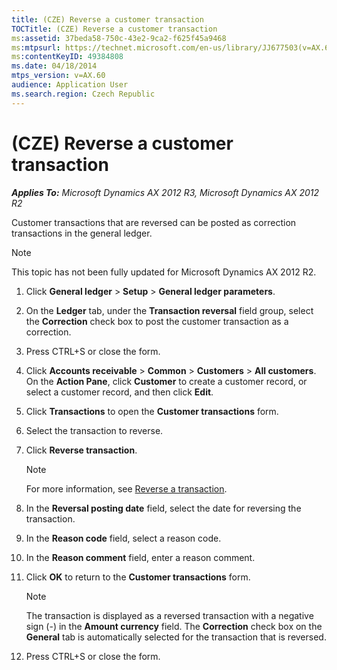 ```yaml
---
title: (CZE) Reverse a customer transaction
TOCTitle: (CZE) Reverse a customer transaction
ms:assetid: 37beda58-750c-43e2-9ca2-f625f45a9468
ms:mtpsurl: https://technet.microsoft.com/en-us/library/JJ677503(v=AX.60)
ms:contentKeyID: 49384808
ms.date: 04/18/2014
mtps_version: v=AX.60
audience: Application User
ms.search.region: Czech Republic
---
```


# (CZE) Reverse a customer transaction 


_**Applies To:** Microsoft Dynamics AX 2012 R3, Microsoft Dynamics AX 2012 R2_

Customer transactions that are reversed can be posted as correction transactions in the general ledger.


> [!NOTE]
> <P>This topic has not been fully updated for Microsoft Dynamics AX 2012 R2.</P>



1.  Click **General ledger** \> **Setup** \> **General ledger parameters**.

2.  On the **Ledger** tab, under the **Transaction reversal** field group, select the **Correction** check box to post the customer transaction as a correction.

3.  Press CTRL+S or close the form.

4.  Click **Accounts receivable** \> **Common** \> **Customers** \> **All customers**. On the **Action Pane**, click **Customer** to create a customer record, or select a customer record, and then click **Edit**.

5.  Click **Transactions** to open the **Customer transactions** form.

6.  Select the transaction to reverse.

7.  Click **Reverse transaction**.
    

    > [!NOTE]
    > <P>For more information, see <A href="reverse-a-transaction.md">Reverse a transaction</A>.</P>



8.  In the **Reversal posting date** field, select the date for reversing the transaction.

9.  In the **Reason code** field, select a reason code.

10. In the **Reason comment** field, enter a reason comment.

11. Click **OK** to return to the **Customer transactions** form.
    

    > [!NOTE]
    > <P>The transaction is displayed as a reversed transaction with a negative sign (-) in the <STRONG>Amount currency</STRONG> field. The <STRONG>Correction</STRONG> check box on the <STRONG>General</STRONG> tab is automatically selected for the transaction that is reversed.</P>



12. Press CTRL+S or close the form.

  


